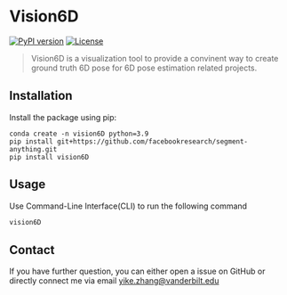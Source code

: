 # Vision6D

[![PyPI version](https://badge.fury.io/py/vision6D.svg)](https://badge.fury.io/py/vision6D)
[![License](https://img.shields.io/badge/License-GNU-green.svg)](https://www.gnu.org/licenses/)

> Vision6D is a visualization tool to provide a convinent way to create ground truth 6D pose for 6D pose estimation related projects.

## Installation

Install the package using pip:

```shell
conda create -n vision6D python=3.9
pip install git+https://github.com/facebookresearch/segment-anything.git
pip install vision6D
```

## Usage
Use Command-Line Interface(CLI) to run the following command
```bash
vision6D
```

## Contact
If you have further question, you can either open a issue on GitHub or directly connect me via email yike.zhang@vanderbilt.edu
